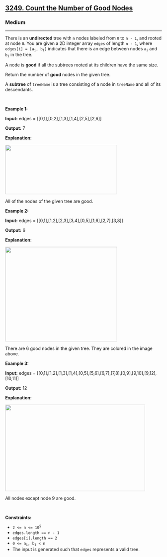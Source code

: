 <h2><a href="https://leetcode.com/problems/count-the-number-of-good-nodes/">3249. Count the Number of Good Nodes</a></h2><h3>Medium</h3><hr><p>There is an <strong>undirected</strong> tree with <code>n</code> nodes labeled from <code>0</code> to <code>n - 1</code>, and rooted at node <code>0</code>. You are given a 2D integer array <code>edges</code> of length <code>n - 1</code>, where <code>edges[i] = [a<sub>i</sub>, b<sub>i</sub>]</code> indicates that there is an edge between nodes <code>a<sub>i</sub></code> and <code>b<sub>i</sub></code> in the tree.</p>

<p>A node is <strong>good</strong> if all the <span data-keyword="subtree">subtrees</span> rooted at its children have the same size.</p>

<p>Return the number of <strong>good</strong> nodes in the given tree.</p>

<p>A <strong>subtree</strong> of <code>treeName</code> is a tree consisting of a node in <code>treeName</code> and all of its descendants.</p>

<p>&nbsp;</p>
<p><strong class="example">Example 1:</strong></p>

<div class="example-block">
<p><strong>Input:</strong> <span class="example-io">edges = [[0,1],[0,2],[1,3],[1,4],[2,5],[2,6]]</span></p>

<p><strong>Output:</strong> <span class="example-io">7</span></p>

<p><strong>Explanation:</strong></p>
<img alt="" src="https://assets.leetcode.com/uploads/2024/05/26/tree1.png" style="width: 360px; height: 158px;" />
<p>All of the nodes of the given tree are good.</p>
</div>

<p><strong class="example">Example 2:</strong></p>

<div class="example-block">
<p><strong>Input:</strong> <span class="example-io">edges = [[0,1],[1,2],[2,3],[3,4],[0,5],[1,6],[2,7],[3,8]]</span></p>

<p><strong>Output:</strong> <span class="example-io">6</span></p>

<p><strong>Explanation:</strong></p>
<img alt="" src="https://assets.leetcode.com/uploads/2024/06/03/screenshot-2024-06-03-193552.png" style="width: 360px; height: 303px;" />
<p>There are 6 good nodes in the given tree. They are colored in the image above.</p>

<p><strong class="example">Example 3:</strong></p>

<div class="example-block">
<p><strong>Input:</strong> <span class="example-io">edges = [[0,1],[1,2],[1,3],[1,4],[0,5],[5,6],[6,7],[7,8],[0,9],[9,10],[9,12],[10,11]]</span></p>

<p><strong>Output:</strong> <span class="example-io">12</span></p>

<p><strong>Explanation:</strong></p>
<img alt="" src="https://assets.leetcode.com/uploads/2024/08/08/rob.jpg" style="width: 450px; height: 277px;" />
<p>All nodes except node 9 are good.</p>
</div>
</div>

<p>&nbsp;</p>
<p><strong>Constraints:</strong></p>

<ul>
	<li><code>2 &lt;= n &lt;= 10<sup>5</sup></code></li>
	<li><code>edges.length == n - 1</code></li>
	<li><code>edges[i].length == 2</code></li>
	<li><code>0 &lt;= a<sub>i</sub>, b<sub>i</sub> &lt; n</code></li>
	<li>The input is generated such that <code>edges</code> represents a valid tree.</li>
</ul>
